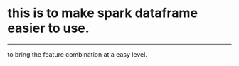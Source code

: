 # this is to make spark dataframe easier to use.

-----

to bring the feature combination at a easy level.
